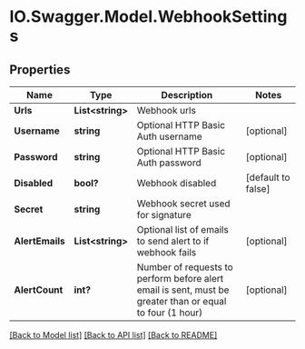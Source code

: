 # IO.Swagger.Model.WebhookSettings
## Properties

Name | Type | Description | Notes
------------ | ------------- | ------------- | -------------
**Urls** | **List&lt;string&gt;** | Webhook urls | 
**Username** | **string** | Optional HTTP Basic Auth username | [optional] 
**Password** | **string** | Optional HTTP Basic Auth password | [optional] 
**Disabled** | **bool?** | Webhook disabled | [default to false]
**Secret** | **string** | Webhook secret used for signature | 
**AlertEmails** | **List&lt;string&gt;** | Optional list of emails to send alert to if webhook fails | [optional] 
**AlertCount** | **int?** | Number of requests to perform before alert email is sent, must be greater than or equal to four (1 hour) | [optional] 

[[Back to Model list]](../README.md#documentation-for-models) [[Back to API list]](../README.md#documentation-for-api-endpoints) [[Back to README]](../README.md)


